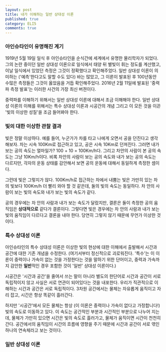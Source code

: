 ```yaml
---
layout: post
title: 내가 이해하는 일반 상대성 이론
published: true
category: ELI5
comments: true
---
```


### 아인슈타인이 유명해진 계기
1919년 5월 19일 일식 후 아인슈타인을 순식간에 세계에서 유명한 물리학자가 되었다.
그의 논란 중이던 일반 상대성 이론으로 일식에서 태양 뒤 별빛이 휘는 정도를 계산했고, 이날 일식에서 있었던 측정은 그것이 정확했다고 확인해주었다. 
일반 상대성 이론이 의미하는 ('예측'한다고도 말할 수도 있다) 바는 많았고,  그 이론이 발표된 후 100년동안 수많은 측정들은 그것이 옳았음을 거듭 확인해주었다. 2016년 2월 11일에 발표된 '중력파 측정 발표'는 이러한 사건의 가장 최신 버젼이다.

중력파를 이해하기 위해서는 일반 상대성 이론에 대해서 조금 이해해야 한다. 일반 상대성 이론의 이해를 위해서는 특수 상대성 이론과 시공간의 개념 그리고 이 모든 것을 이끈 '빛의 이상한 성질'을 조금 들어봐야 한다.

### 빛의 대한 이상한 관찰 결과
빛은 정말 이상하다.
예를 들어, 누군가가 차를 타고 나에게 오면서 공을 던진다고 생각해보자. 차는 시속 100Km로 접근하고 있고, 공은 시속 10Km로 던져진다.
그러면 내가 보는 공의 속도는 얼마일가? 100 + 10 = 100Km/h다. 그리고 차안의 사람이 본 공의 속도는 그냥 10Km/h이다. 
비록 차안의 사람이 보는 공의 속도와 내가 보는 공의 속도는 다르지만, 각자의 운동 상태를 감안해서 보면 공의 운동에 대해서 동일하게 측정한 셈이다. 

그런데 빛은 그렇지가 않다. 100Km/h로 접근하는 차에서 내뿜는 빛은 가만히 있는 차의 빛보다 100Km/h 더 빨리 와야 할 것 같은데, 둘의 빛의 속도는 동일하다. 차 안의 사람이 보는 빛의 속도와 내가 보는 빛의 속도가 같다.

공의 경우에는 차 안의 사람과 내가 보는 속도가 달랐지만, 결론은 둘이 측정한 공의 움직임은 **상대적으로** 같다가 결론이다.
그렇다면 빛은 경우에는 차 안의 사람과 내가 보는 빛의 움직임이 다르다고 결론을 내야 한다. 
당연히 그렇지 않기 때문에 무언가 이상한 것이다. 

### 특수 상대성 이론
아인슈타인의 특수 상대성 이론은 이상한 빛의 현상에 대한 이해에서 출발해서 시간과 공간에 대한 기존 개념을 수정한다.
(여기서부터 정신적으로 괴로워진다. 
'특수'는 이 이론이 중력이나 가속이 없는 것을 가정한다는 것을 말하기 위한 단어이고, 중력과 가속까지 감안한 **일반**적인 경우 포함한 것이 '일반' 상대성 이론이다.)

시공간은 '시간과 공간'을 줄여서 쓰는 말이 아니라 별도의 한단어로 시간과 공간이 서로 독립적이지 않고 사실은 서로 연관이 되어있다는 것을 내포한다.
우리가 직관적으로 이해하는 시간과 공간은 서로 독립적이다. 3차원 공간에서는 물체는 자유롭게 움직이고 자리 잡고, 시간은 항상 똑같이 흘러간다.

하지만 '시공간'에서 모든 물체는 항상 (이 이론은 중력이나 가속이 없다고 가정합니다!) 빛의 속도로 이동하고 있다. 이 속도는 공간적인 부분과 시간적인 부분으로 나누어 지는데, 물체가 가만히 있으면 시간은 빛의 속도로 흘러가고, 물체가 움직이면 시간이 천천히 간다.
공간에서의 움직임이 시간의 흐름에 영향을 주기 때문에 시간과 공간이 서로 엮인 하나의 연속체라고 보는 것이다.

### 일반 상대성 이론



